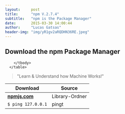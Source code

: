 ```yaml
---
layout:     post
title:      "npm V.2.7.4"
subtitle:   "npm is the Package Manager"
date:       2015-03-30 14:00:44
author:     "Lucas Gatsas"
header-img: "img/yR1gv2aRQDHN36RE.jpeg"
---
```


<h2 class="section-heading"><strong> Download the npm Package Manager</strong> </h2>

<table class="table">
        <thead>
          <tr>
            <th>Download</th>
            <th id="fadeout-1">Source</th>
          </tr>
        </thead>
        <tbody>
          <tr>
            <td> <strong> <a href="https://docs.npmjs.com/misc/developers"> npmjs.com</a> </strong></td>
            <td id="fadeout-1">Library-Ordner </td>
          </tr>
          <tr>
            <td><code>$ ping 127.0.0.1</code></td>
            <td id="fadeout-1">pingt</td>
          </tr>
       
       
        </tbody>
      </table>
      
<blockquote>
	"Learn & Understand how Machine Works!"
</blockquote>